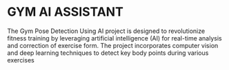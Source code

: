 # GYM AI ASSISTANT
 The Gym Pose Detection Using AI project is designed to revolutionize fitness training by leveraging artificial intelligence (AI) for real-time analysis and correction of exercise form. The project incorporates computer vision and deep learning techniques to detect key body points during various exercises
<!-- C:\Users\koush\Documents\GitHub\GYM-AI-ASSISTANT\package.json -->